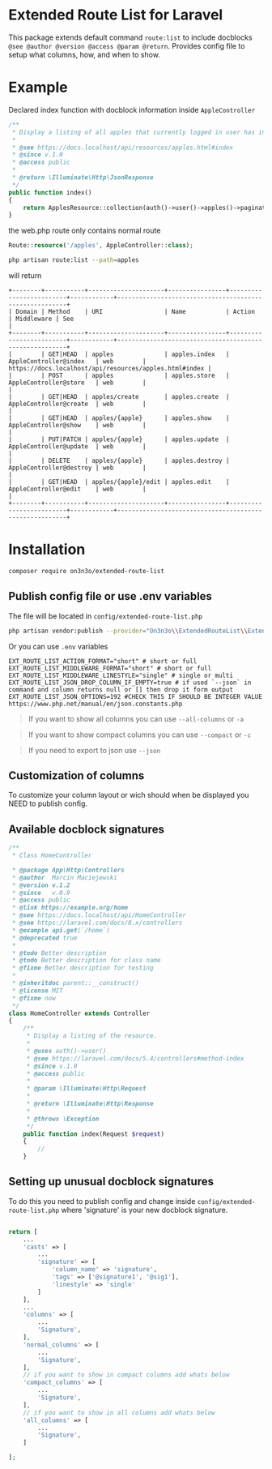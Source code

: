 # Extended Route List for Laravel

This package extends default command `route:list` to include docblocks `@see @author @version @access @param @return`. Provides config file to setup what columns, how, and when to show.

# Example

Declared index function with docblock information inside `AppleController`
```php
/**
 * Display a listing of all apples that currently logged in user has in his basket.
 *
 * @see https://docs.localhost/api/resources/apples.html#index
 * @since v.1.0
 * @access public
 * 
 * @return \Illuminate\Http\JsonResponse
 */
public function index()
{
    return ApplesResource::collection(auth()->user()->apples()->paginate());
}
```

the web.php route only contains normal route

```php
Route::resource('/apples', AppleController::class);
```

```bash
php artisan route:list --path=apples
```

will return

```
+--------+-----------+---------------------+----------------+-------------------------+------------+--------------------------------------------------------+
| Domain | Method    | URI                 | Name           | Action                  | Middleware | See                                                    |
+--------+-----------+---------------------+----------------+-------------------------+------------+--------------------------------------------------------+
|        | GET|HEAD  | apples              | apples.index   | AppleController@index   | web        | https://docs.localhost/api/resources/apples.html#index |
|        | POST      | apples              | apples.store   | AppleController@store   | web        |                                                        |
|        | GET|HEAD  | apples/create       | apples.create  | AppleController@create  | web        |                                                        |
|        | GET|HEAD  | apples/{apple}      | apples.show    | AppleController@show    | web        |                                                        |
|        | PUT|PATCH | apples/{apple}      | apples.update  | AppleController@update  | web        |                                                        |
|        | DELETE    | apples/{apple}      | apples.destroy | AppleController@destroy | web        |                                                        |
|        | GET|HEAD  | apples/{apple}/edit | apples.edit    | AppleController@edit    | web        |                                                        |
+--------+-----------+---------------------+----------------+-------------------------+------------+--------------------------------------------------------+
```

# Installation

```bash
composer require on3n3o/extended-route-list
```

## Publish config file or use .env variables

The file will be located in `config/extended-route-list.php`

```bash
php artisan vendor:publish --provider="On3n3o\\ExtendedRouteList\\ExtendedRouteListServiceProvider"
```

Or you can use `.env` variables

```
EXT_ROUTE_LIST_ACTION_FORMAT="short" # short or full
EXT_ROUTE_LIST_MIDDLEWARE_FORMAT="short" # short or full
EXT_ROUTE_LIST_MIDDLEWARE_LINESTYLE="single" # single or multi
EXT_ROUTE_LIST_JSON_DROP_COLUMN_IF_EMPTY=true # if used `--json` in command and column returns null or [] then drop it form output
EXT_ROUTE_LIST_JSON_OPTIONS=192 #CHECK THIS IF SHOULD BE INTEGER VALUE https://www.php.net/manual/en/json.constants.php
```

> If you want to show all columns you can use `--all-columns` or `-a`

> If you want to show compact columns you can use `--compact` or `-c`

> If you need to export to json use `--json`

## Customization of columns

To customize your column layout or wich should when be displayed you NEED to publish config.

## Available docblock signatures

```php
/**
 * Class HomeController

 * @package App\Http\Controllers
 * @author  Marcin Maciejewski
 * @version v.1.2
 * @since   v.0.9
 * @access public
 * @link https://example.org/home
 * @see https://docs.localhost/api/HomeController
 * @see https://laravel.com/docs/8.x/controllers
 * @example api.get(`/home`)
 * @deprecated true
 * 
 * @todo Better description
 * @todo Better description for class name
 * @fixme Better description for testing
 * 
 * @inheritdoc parent::__construct()
 * @license MIT
 * @fixme now
 */
class HomeController extends Controller
{
    /**
     * Display a listing of the resource.
     *
     * @uses auth()->user()
     * @see https://laravel.com/docs/5.4/controllers#method-index
     * @since v.1.0
     * @access public
     * 
     * @param \Illuminate\Http\Request
     * 
     * @return \Illuminate\Http\Response
     * 
     * @throws \Exception
     */
    public function index(Request $request)
    {
        //
    }
```

## Setting up unusual docblock signatures

To do this you need to publish config and change inside `config/extended-route-list.php` where 'signature' is your new docblock signature.

```php

return [
    ...
    'casts' => [
        ...
        'signature' => [
            'column_name' => 'signature',
            'tags' => ['@signature1', '@sig1'],
            'linestyle' => 'single'
        ]
    ],
    ...
    'columns' => [
        ...
        'Signature',
    ],
    'normal_columns' => [
        ...
        'Signature',
    ],
    // if you want to show in compact columns add whats below
    'compact_columns' => [
        ...
        'Signature',
    ],
    // if you want to show in all columns add whats below
    'all_columns' => [
        ...
        'Signature',
    ]

];
```